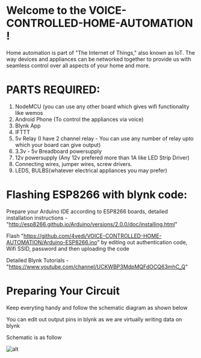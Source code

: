 # Welcome to the VOICE-CONTROLLED-HOME-AUTOMATION !

Home automation is part of "The Internet of Things," also known as IoT. The way devices and appliances can be networked together to provide us with seamless control over all aspects of your home and more.

# PARTS REQUIRED:

1. NodeMCU (you can use any other board which gives wifi functionality like wemos
2. Android Phone (To control the appliances via voice)
3. Blynk App
4. IFTTT
5. 5v Relay (I have 2 channel relay - You can use any number of relay upto which your board can give output)
6. 3.3v - 5v Breadboard powersupply 
7. 12v powersupply (Any 12v prefered more than 1A like LED Strip Driver)
8. Connecting wires, jumper wires, screw drivers.
9. LEDS, BULBS(whatever electrical appliances you may prefer)

# Flashing ESP8266 with blynk code:


Prepare your Arduino IDE according to ESP8266 boards, detailed installation instructions - "http://esp8266.github.io/Arduino/versions/2.0.0/doc/installing.html"

Flash "https://github.com/4vedi/VOICE-CONTROLLED-HOME-AUTOMATION/Arduino-ESP8266.ino" by editing out authentication code, Wifi SSID, password and then uploading the code 

Detailed Blynk Tutorials - "https://www.youtube.com/channel/UCKWBP3MdpMQFdOCQ63mhC_Q"

# Preparing Your Circuit

Keep everyting handy and follow the schematic diagram as shown below

You can edit out output pins in blynk as we are virtually writing data on blynk

Schematic is as follow 

![alt](https://github.com/AnshumanFauzdar/Home-Automation-Blynk/raw/master/Schematic.JPG)
  












